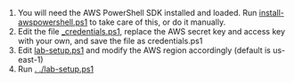 1. You will need the AWS PowerShell SDK installed and loaded. Run [install-awspowershell.ps1](/install-awspowershell.ps1) to take care of this, or do it manually.
2. Edit the file [_credentials.ps1](_credentials.ps1), replace the AWS secret key and access key with your own, and save the file as credentials.ps1
3. Edit [lab-setup.ps1](lab-setup.ps1) and modify the AWS region accordingly (default is us-east-1)
4. Run [. ./lab-setup.ps1](lab-setup.ps1)
